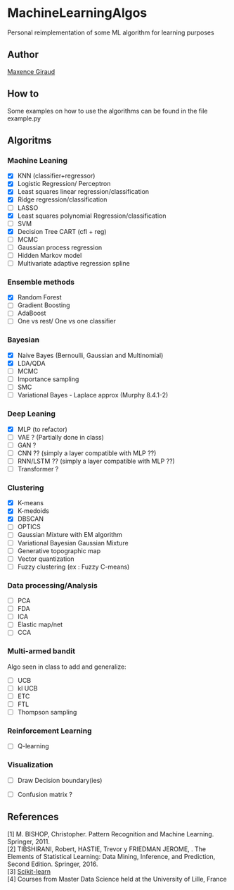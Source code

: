 # MachineLearningAlgos
Personal reimplementation of some ML algorithm for learning purposes

## Author
[Maxence Giraud](https://github.com/MaxenceGiraud/)

## How to
Some examples on how to use the algorithms can be found in the file example.py

## Algoritms

### Machine Leaning
- [x] KNN (classifier+regressor)
- [x] Logistic Regression/ Perceptron
- [x] Least squares linear regression/classification
- [x] Ridge regression/classification
- [ ] LASSO
- [x] Least squares polynomial Regression/classification
- [ ] SVM
- [x] Decision Tree CART (cfl + reg)
- [ ] MCMC
- [ ] Gaussian process regression
- [ ] Hidden Markov model
- [ ] Multivariate adaptive regression spline

### Ensemble methods
- [x] Random Forest
- [ ] Gradient Boosting
- [ ] AdaBoost
- [ ] One vs rest/ One vs one classifier 
  
### Bayesian
- [x] Naive Bayes (Bernoulli, Gaussian and Multinomial)
- [x] LDA/QDA
- [ ] MCMC
- [ ] Importance sampling
- [ ] SMC
- [ ] Variational Bayes - Laplace approx (Murphy 8.4.1-2)

### Deep Leaning
- [x] MLP (to refactor)
- [ ] VAE ? (Partially done in class)
- [ ] GAN ?
- [ ] CNN ?? (simply a layer compatible with MLP ??)
- [ ] RNN/LSTM ?? (simply a layer compatible with MLP ??)
- [ ] Transformer ?
  
### Clustering
- [x] K-means
- [x] K-medoids
- [x] DBSCAN
- [ ] OPTICS
- [ ] Gaussian Mixture with EM algorithm
- [ ] Variational Bayesian Gaussian Mixture
- [ ] Generative topographic map
- [ ] Vector quantization
- [ ] Fuzzy clustering (ex : Fuzzy C-means)

### Data processing/Analysis
- [ ] PCA
- [ ] FDA
- [ ] ICA
- [ ] Elastic map/net
- [ ] CCA

### Multi-armed bandit
Algo seen in class to add and generalize:   
- [ ] UCB
- [ ] kl UCB
- [ ] ETC 
- [ ] FTL
- [ ] Thompson sampling

### Reinforcement Learning 
- [ ] Q-learning

### Visualization
- [ ] Draw Decision boundary(ies)
- [ ] Confusion matrix ?


## References


[1] M. BISHOP, Christopher. Pattern Recognition and Machine Learning. Springer, 2011.   
[2] TIBSHIRANI, Robert, HASTIE, Trevor y FRIEDMAN JEROME, . The Elements of Statistical Learning: Data Mining, Inference, and Prediction, Second Edition. Springer, 2016.   
[3] [Scikit-learn](https://scikit-learn.org)   
[4] Courses from Master Data Science held at the University of Lille, France